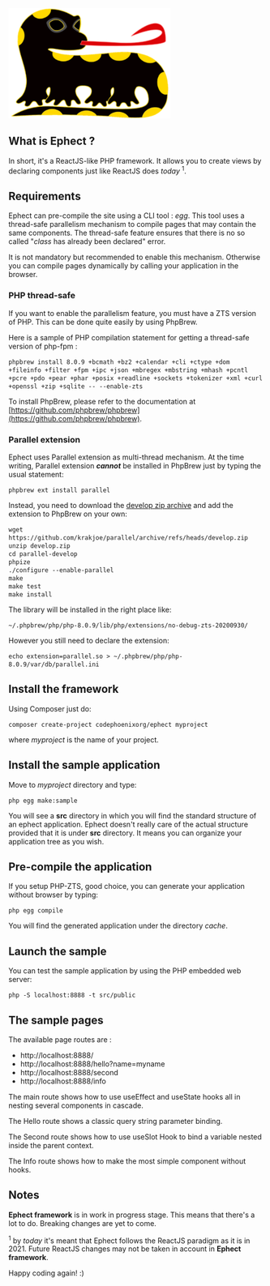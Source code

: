 ![Ephect](docs/salamandra.png)

## What is Ephect ?

In short, it's a ReactJS-like PHP framework. It allows you to create views by declaring components just like ReactJS does *today* <sup>1</sup>.

## Requirements

Ephect can pre-compile the site using a CLI tool : *egg*. This tool uses a thread-safe parallelism mechanism to compile pages that may contain the same components. The thread-safe feature ensures that there is no so called "*class* has already been declared" error. 

It is not mandatory but recommended to enable this mechanism. Otherwise you can compile pages dynamically by calling your application in the browser.

### PHP thread-safe

If you want to enable the parallelism feature, you must have a ZTS version of PHP. This can be done quite easily by using PhpBrew.

Here is a sample of PHP compilation statement for getting a thread-safe version of php-fpm : 

    phpbrew install 8.0.9 +bcmath +bz2 +calendar +cli +ctype +dom +fileinfo +filter +fpm +ipc +json +mbregex +mbstring +mhash +pcntl +pcre +pdo +pear +phar +posix +readline +sockets +tokenizer +xml +curl +openssl +zip +sqlite -- --enable-zts

To install PhpBrew, please refer to the documentation at [https://github.com/phpbrew/phpbrew](https://github.com/phpbrew/phpbrew).

### Parallel extension

Ephect uses Parallel extension as multi-thread mechanism. At the time writing, Parallel extension ***cannot*** be installed in PhpBrew just by typing the usual statement:
   
    phpbrew ext install parallel

Instead, you need to download the [develop zip archive](https://github.com/krakjoe/parallel/archive/refs/heads/develop.zip) and add the extension to PhpBrew on your own:

    wget https://github.com/krakjoe/parallel/archive/refs/heads/develop.zip
    unzip develop.zip
    cd parallel-develop
    phpize
    ./configure --enable-parallel
    make
    make test
    make install
    
The library will be installed in the right place like: 

    ~/.phpbrew/php/php-8.0.9/lib/php/extensions/no-debug-zts-20200930/

However you still need to declare the extension:

    echo extension=parallel.so > ~/.phpbrew/php/php-8.0.9/var/db/parallel.ini

## Install the framework

Using Composer just do:

    composer create-project codephoenixorg/ephect myproject

where *myproject* is the name of your project. 

## Install the sample application

Move to *myproject* directory and type:

    php egg make:sample

You will see a **src** directory in which you will find the standard structure of an ephect application. Ephect doesn't really care of the actual structure provided that it is under **src** directory. It means you can organize your application tree as you wish.

## Pre-compile the application

If you setup PHP-ZTS, good choice, you can generate your application without browser by typing:

    php egg compile

You will find the generated application under the directory *cache*.

## Launch the sample

You can test the sample application by using the PHP embedded web server:

    php -S localhost:8888 -t src/public

## The sample pages 

The available page routes are :
 - http://localhost:8888/
 - http://localhost:8888/hello?name=myname
 - http://localhost:8888/second
 - http://localhost:8888/info

The main route shows how to use useEffect and useState hooks all in nesting several components in cascade.

The Hello route shows a classic query string parameter binding.

The Second route shows how to use useSlot Hook to bind a variable nested inside the parent context.

The Info route shows how to make the most simple component without hooks.

## Notes

**Ephect framework** is in work in progress stage. This means that there's a lot to do. Breaking changes are yet to come.

<sup>1</sup> by *today* it's meant that Ephect follows the ReactJS paradigm as it is in 2021. Future ReactJS changes may not be taken in account in **Ephect framework**.

Happy coding again! :)
